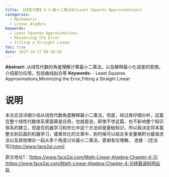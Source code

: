 ```yaml
---
title: 【线性代数】4-3:最小二乘近似(Least Squares Approximations)
categories:
  - Mathematic
  - Linear Algebra
keywords:
  - Least Squares Approximations
  - Minimizing the Error
  - Fitting a Straight Linear
toc: true
date: 2017-10-17 09:28:50
---
```


**Abstract:** 从线性代数的角度理解计算最小二乘法，以及解释最小化误差的思想。介绍部分应用，包括曲线拟合等
**Keywords:** - Least Squares Approximations,Minimizing the Error,Fitting a Straight Linear

<!--more-->
# 说明
本文应该详细介绍从线性代数角度解释最小二乘法，但是，经过我仔细分析，这篇在整个线性代数体系里面算是应用，也就是说，即使不学这篇，也不影响整个知识体系的建立，但是在机器学习和优化中这个方法却是基础知识，所以我决定将本篇整合到后面的机器学习，或者优化的文章中，到时候可以结合多变量微积分最值求法以及其他理论一起从多个角度讨论最小二乘法，感谢各位理解。
连接：(还没写)[http://www.face2ai.com]





原文地址1：[https://www.face2ai.com/Math-Linear-Algebra-Chapter-4-3](https://www.face2ai.com/Math-Linear-Algebra-Chapter-4-3)转载请标明出处

